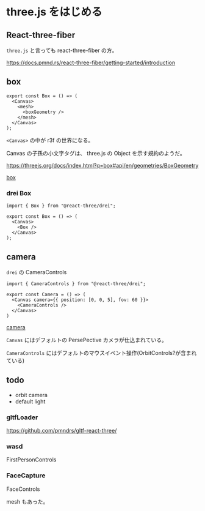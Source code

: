 # three.js をはじめる

## React-three-fiber 

`three.js` と言っても react-three-fiber の方。

https://docs.pmnd.rs/react-three-fiber/getting-started/introduction

## box

```tsx
export const Box = () => (
  <Canvas>
    <mesh>
      <boxGeometry />
    </mesh>
  </Canvas>
);
```

`<Canvas>` の中が r3f の世界になる。

Canvas の子孫の小文字タグは、 
three.js の Object を示す規約のようだ。

https://threejs.org/docs/index.html?q=box#api/en/geometries/BoxGeometry

[box](?story=r3f--box)

### drei Box

```tsx
import { Box } from "@react-three/drei";

export const Box = () => (
  <Canvas>
    <Box />
  </Canvas>
);
```

## camera

`drei` の CameraControls

```tsx
import { CameraControls } from "@react-three/drei";

export const Camera = () => (
  <Canvas camera={{ position: [0, 0, 5], fov: 60 }}>
    <CameraControls />
  </Canvas>
)
```

[camera](?story=r3f--camera)

`Canvas` にはデフォルトの PersePective カメラが仕込まれている。

`CameraControls` にはデフォルトのマウスイベント操作(OrbitControls?が含まれている)

## todo

- orbit camera
- default light

### gltfLoader

https://github.com/pmndrs/gltf-react-three/

### wasd

FirstPersonControls

### FaceCapture

FaceControls

mesh もあった。

